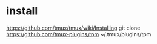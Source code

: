# install
https://github.com/tmux/tmux/wiki/Installing
git clone https://github.com/tmux-plugins/tpm ~/.tmux/plugins/tpm
